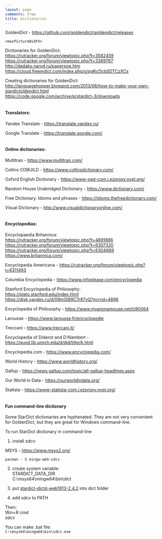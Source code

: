 ```yaml
---
layout: page
comments: true
title: Dictionaries
---
```


GoldenDict - <https://github.com/goldendict/goldendict/releases>

```
<maxPictureWidth>
```

Dictionaries for GoldenDict:<br>
<https://rutracker.org/forum/viewtopic.php?t=3582459><br>
<https://rutracker.org/forum/viewtopic.php?t=3369767><br>
<http://dadako.narod.ru/paperpoe.htm><br>
<https://cloud.freemdict.com/index.php/s/pgKcDcbSDTCzXCs>

Creating dictionaries for GoldenDict:<br>
<http://languagehopper.blogspot.com/2013/06/how-to-make-your-own-stardictoldendict.html><br>
<https://code.google.com/archive/p/stardict-3/downloads>
<br><br>

#### Translators:

Yandex Translate - <https://translate.yandex.ru/>

Google Translate - <https://translate.google.com/>
<br><br>

#### Online dictionaries:

Multitran - <https://www.multitran.com/>

Collins COBUILD - <https://www.collinsdictionary.com/>

Oxford English Dictionary - <https://www-oed-com.i.ezproxy.nypl.org/>

Random House Unabridged Dictionary - <https://www.dictionary.com/>

Free Dictionary. Idioms and phrases - <https://idioms.thefreedictionary.com/>

Visual Dictionary - <http://www.visualdictionaryonline.com/>
<br><br>

#### Encyclopedias:

Encyclopaedia Britannica:<br>
<https://rutracker.org/forum/viewtopic.php?t=4891866><br>
<https://rutracker.org/forum/viewtopic.php?t=6307320><br>
<https://rutracker.org/forum/viewtopic.php?t=6304689><br>
<https://www.britannica.com/>

Encyclopedia Americana - <https://rutracker.org/forum/viewtopic.php?t=6311493>

Columbia Encyclopedia - <https://www.infoplease.com/encyclopedia>

Stanford Encyclopedia of Philosophy:<br>
<https://plato.stanford.edu/index.html><br>
<https://disk.yandex.ru/d/09mGI89C7r87vQ?ncrnd=4896>

Encyclopedia of Philosophy - <https://www.myanonamouse.net/t/80064>

Larousse - <https://www.larousse.fr/encyclopedie>

Treccani - <https://www.treccani.it/>

Encyclopedia of Diderot and D'Alambert - <https://quod.lib.umich.edu/d/did/title/A.html>

Encyclopedia.com - <https://www.encyclopedia.com/>

World History - <https://www.worldhistory.org/>

Gallup - <https://news.gallup.com/topic/all-gallup-headlines.aspx>

Our World in Data - <https://ourworldindata.org/>

Statista - <https://www-statista-com.i.ezproxy.nypl.org/>
<br><br>

#### Fun command-line dictionary

Some StarDict dictionaries are hyphenated. They are not very convenient for GoldenDict, but they are great for Windows command-line.

To run StarDict dictionary in command-line

1) install sdcv:

MSYS - <https://www.msys2.org/>

`pacman - S mingw-w64-sdcv`

2) create system variable:<br>
STARDICT_DATA_DIR<Br>
C:\msys64\mingw64\bin\dict

3) put [stardict-dictd-web1913-2.4.2](https://github.com/ahacop/websters-dict-1913-stardict) into dict folder

4) add sdcv to PATH

Then:<br>
Win+R cmd<br>
sdcv

You can make .bat file:<br>
`C:\msys64\mingw64\bin\sdcv.exe`